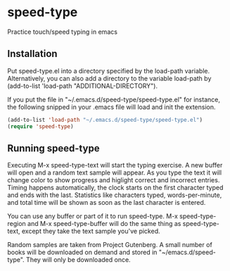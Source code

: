 # speed-type
Practice touch/speed typing in emacs

## Installation

Put speed-type.el into a directory specified by the load-path variable. Alternatively, you can also add a directory to the variable load-path by (add-to-list 'load-path "ADDITIONAL-DIRECTORY").

If you put the file in "~/.emacs.d/speed-type/speed-type.el" for instance, the following snipped in your .emacs file will load and init the extension. 

```lisp
(add-to-list 'load-path "~/.emacs.d/speed-type/speed-type.el")
(require 'speed-type)
```

## Running speed-type

Executing M-x speed-type-text will start the typing exercise. A new buffer will open and a random text sample will appear. As you type the text it will change color to show progress and higlight correct and incorrect entries. Timing happens automatically, the clock starts on the first character typed and ends with the last. Statistics like characters typed, words-per-minute, and total time will be shown as soon as the last character is entered.

You can use any buffer or part of it to run speed-type. M-x speed-type-region and M-x speed-type-buffer will do the same thing as speed-type-text, except they take the text sample you've picked.

Random samples are taken from Project Gutenberg. A small number of books will be downloaded on demand and stored in "~/emacs.d/speed-type". They will only be downloaded once.
